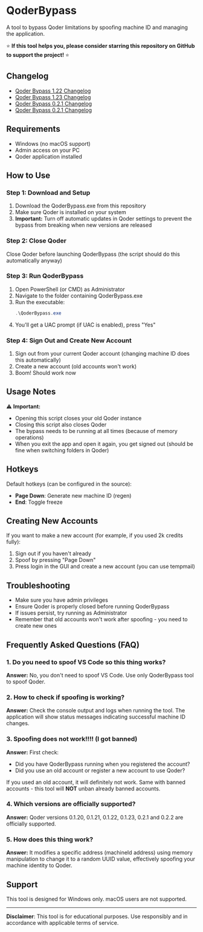 # QoderBypass

A tool to bypass Qoder limitations by spoofing machine ID and managing the application.

⭐ **If this tool helps you, please consider starring this repository on GitHub to support the project!** ⭐

## Changelog

- [Qoder Bypass 1.22 Changelog](https://github.com/ProTechPh/qoder-bypass/commits/Qoder-Bypass-1.22)
- [Qoder Bypass 1.23 Changelog](https://github.com/ProTechPh/qoder-bypass/commits/Qoder-Bypass-1.23)
- [Qoder Bypass 0.2.1 Changelog](https://github.com/ProTechPh/qoder-bypass/compare/Qoder-Bypass-1.22...Qoder-Bypass-0.2.1)
- [Qoder Bypass 0.2.1 Changelog](https://github.com/ProTechPh/qoder-bypass/compare/Qoder-Bypass-0.2.1...Qoder-Bypass-0.2.2)

## Requirements

- Windows (no macOS support)
- Admin access on your PC
- Qoder application installed

## How to Use

### Step 1: Download and Setup
1. Download the QoderBypass.exe from this repository
2. Make sure Qoder is installed on your system
3. **Important:** Turn off automatic updates in Qoder settings to prevent the bypass from breaking when new versions are released

### Step 2: Close Qoder
Close Qoder before launching QoderBypass (the script should do this automatically anyway)

### Step 3: Run QoderBypass
1. Open PowerShell (or CMD) as Administrator
2. Navigate to the folder containing QoderBypass.exe
3. Run the executable:
   ```powershell
   .\QoderBypass.exe
   ```
4. You'll get a UAC prompt (if UAC is enabled), press "Yes"

### Step 4: Sign Out and Create New Account
1. Sign out from your current Qoder account (changing machine ID does this automatically)
2. Create a new account (old accounts won't work)
3. Boom! Should work now

## Usage Notes

⚠️ **Important:**
- Opening this script closes your old Qoder instance
- Closing this script also closes Qoder
- The bypass needs to be running at all times (because of memory operations)
- When you exit the app and open it again, you get signed out (should be fine when switching folders in Qoder)

## Hotkeys

Default hotkeys (can be configured in the source):
- **Page Down**: Generate new machine ID (regen)
- **End**: Toggle freeze

## Creating New Accounts

If you want to make a new account (for example, if you used 2k credits fully):

1. Sign out if you haven't already
2. Spoof by pressing "Page Down" 
3. Press login in the GUI and create a new account (you can use tempmail)

## Troubleshooting

- Make sure you have admin privileges
- Ensure Qoder is properly closed before running QoderBypass
- If issues persist, try running as Administrator
- Remember that old accounts won't work after spoofing - you need to create new ones

## Frequently Asked Questions (FAQ)

### 1. Do you need to spoof VS Code so this thing works?
**Answer:** No, you don't need to spoof VS Code. Use only QoderBypass tool to spoof Qoder.

### 2. How to check if spoofing is working?
**Answer:** Check the console output and logs when running the tool. The application will show status messages indicating successful machine ID changes.

### 3. Spoofing does not work!!!! (I got banned)
**Answer:** First check:
- Did you have QoderBypass running when you registered the account?
- Did you use an old account or register a new account to use Qoder?

If you used an old account, it will definitely not work. Same with banned accounts - this tool will **NOT** unban already banned accounts.

### 4. Which versions are officially supported?
**Answer:** Qoder versions 0.1.20, 0.1.21, 0.1.22, 0.1.23, 0.2.1 and 0.2.2 are officially supported.

### 5. How does this thing work?
**Answer:** It modifies a specific address (machineId address) using memory manipulation to change it to a random UUID value, effectively spoofing your machine identity to Qoder.

## Support

This tool is designed for Windows only. macOS users are not supported.

---

**Disclaimer**: This tool is for educational purposes. Use responsibly and in accordance with applicable terms of service.
